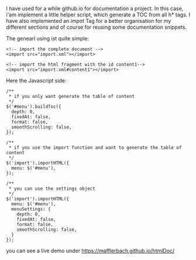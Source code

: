 I have used for a while github.io for documentation a project.
In this case, i'am implement a little helper script, which generate a TOC from all h* tags.
I have also implemented an impot Tag for a better organisation for my different sections and of course for reusing some documentation snippets.

The genearl using ist quite simple:

    <!-- import the complete document -->
    <import src="import.xml"></import>

    <!-- import the html fragment with the id content1-->
    <import src="import.xml#content1"></import>

Here the Javascript side:

    /**
     * if you only want generate the table of content
     */
    $('#menu').buildToc({
      depth: 0,
      fixedAt: false,
      format: false,
      smoothScrolling: false,
    });

    /**
     * if you use the import function and want to generate the table of content
     */
    $('import').importHTML({
      menu: $('#menu'),
    });

    /**
     * you can use the settings object
     */
    $('import').importHTML({
      menu: $('#menu'),
      menuSettings: {
        depth: 0,
        fixedAt: false,
        format: false,
        smoothScrolling: false,
      }
    });

you can see a live demo under https://mafflerbach.github.io/htmlDoc/
